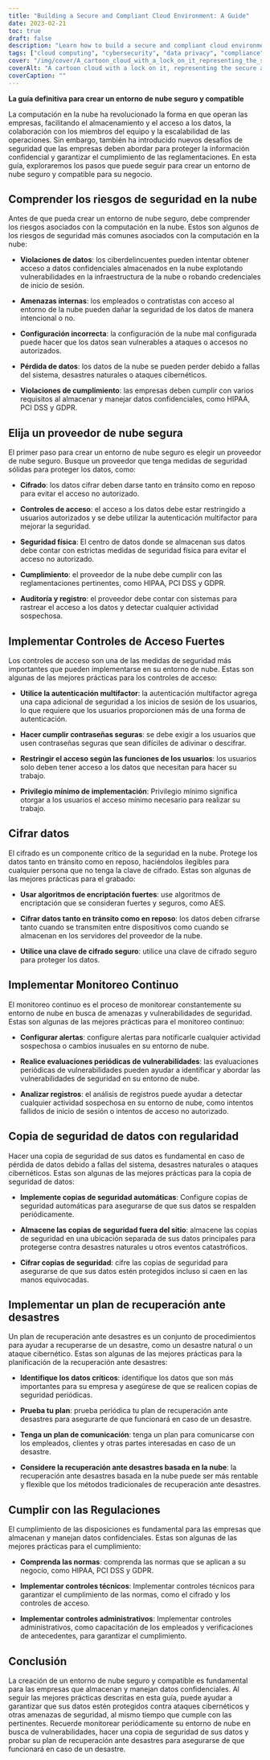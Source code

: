 ```yaml
---
title: "Building a Secure and Compliant Cloud Environment: A Guide"
date: 2023-02-21
toc: true
draft: false
description: "Learn how to build a secure and compliant cloud environment for your business with our comprehensive guide."
tags: ["cloud computing", "cybersecurity", "data privacy", "compliance", "HIPAA", "PCI DSS", "GDPR", "data backup", "disaster recovery", "encryption", "access controls", "multi-factor authentication", "continuous monitoring", "vulnerability assessments", "data breaches", "insider threats", "misconfiguration", "data loss", "cloud provider", "security measures"]
cover: "/img/cover/A_cartoon_cloud_with_a_lock_on_it_representing_the_secure_cloud.png"
coverAlt: "A cartoon cloud with a lock on it, representing the secure and compliant cloud environment being built in the article."
coverCaption: ""
---
```


 **La guía definitiva para crear un entorno de nube seguro y compatible**  La computación en la nube ha revolucionado la forma en que operan las empresas, facilitando el almacenamiento y el acceso a los datos, la colaboración con los miembros del equipo y la escalabilidad de las operaciones. Sin embargo, también ha introducido nuevos desafíos de seguridad que las empresas deben abordar para proteger la información confidencial y garantizar el cumplimiento de las reglamentaciones. En esta guía, exploraremos los pasos que puede seguir para crear un entorno de nube seguro y compatible para su negocio.  ## Comprender los riesgos de seguridad en la nube  Antes de que pueda crear un entorno de nube seguro, debe comprender los riesgos asociados con la computación en la nube. Estos son algunos de los riesgos de seguridad más comunes asociados con la computación en la nube:  - **Violaciones de datos**: los ciberdelincuentes pueden intentar obtener acceso a datos confidenciales almacenados en la nube explotando vulnerabilidades en la infraestructura de la nube o robando credenciales de inicio de sesión.  - **Amenazas internas**: los empleados o contratistas con acceso al entorno de la nube pueden dañar la seguridad de los datos de manera intencional o no.  - **Configuración incorrecta**: la configuración de la nube mal configurada puede hacer que los datos sean vulnerables a ataques o accesos no autorizados.  - **Pérdida de datos**: los datos de la nube se pueden perder debido a fallas del sistema, desastres naturales o ataques cibernéticos.  - **Violaciones de cumplimiento**: las empresas deben cumplir con varios requisitos al almacenar y manejar datos confidenciales, como HIPAA, PCI DSS y GDPR.  ## Elija un proveedor de nube segura  El primer paso para crear un entorno de nube seguro es elegir un proveedor de nube seguro. Busque un proveedor que tenga medidas de seguridad sólidas para proteger los datos, como:  - **Cifrado**: los datos cifrar deben darse tanto en tránsito como en reposo para evitar el acceso no autorizado.  - **Controles de acceso**: el acceso a los datos debe estar restringido a usuarios autorizados y se debe utilizar la autenticación multifactor para mejorar la seguridad.  - **Seguridad física**: El centro de datos donde se almacenan sus datos debe contar con estrictas medidas de seguridad física para evitar el acceso no autorizado.  - **Cumplimiento**: el proveedor de la nube debe cumplir con las reglamentaciones pertinentes, como HIPAA, PCI DSS y GDPR.  - **Auditoría y registro**: el proveedor debe contar con sistemas para rastrear el acceso a los datos y detectar cualquier actividad sospechosa.  ## Implementar Controles de Acceso Fuertes  Los controles de acceso son una de las medidas de seguridad más importantes que pueden implementarse en su entorno de nube. Estas son algunas de las mejores prácticas para los controles de acceso:  - **Utilice la autenticación multifactor**: la autenticación multifactor agrega una capa adicional de seguridad a los inicios de sesión de los usuarios, lo que requiere que los usuarios proporcionen más de una forma de autenticación.  - **Hacer cumplir contraseñas seguras**: se debe exigir a los usuarios que usen contraseñas seguras que sean difíciles de adivinar o descifrar.  - **Restringir el acceso según las funciones de los usuarios**: los usuarios solo deben tener acceso a los datos que necesitan para hacer su trabajo.  - **Privilegio mínimo de implementación**: Privilegio mínimo significa otorgar a los usuarios el acceso mínimo necesario para realizar su trabajo.  ## Cifrar datos  El cifrado es un componente crítico de la seguridad en la nube. Protege los datos tanto en tránsito como en reposo, haciéndolos ilegibles para cualquier persona que no tenga la clave de cifrado. Estas son algunas de las mejores prácticas para el grabado:  - **Usar algoritmos de encriptación fuertes**: use algoritmos de encriptación que se consideran fuertes y seguros, como AES.  - **Cifrar datos tanto en tránsito como en reposo**: los datos deben cifrarse tanto cuando se transmiten entre dispositivos como cuando se almacenan en los servidores del proveedor de la nube.  - **Utilice una clave de cifrado seguro**: utilice una clave de cifrado seguro para proteger los datos.  ## Implementar Monitoreo Continuo  El monitoreo continuo es el proceso de monitorear constantemente su entorno de nube en busca de amenazas y vulnerabilidades de seguridad. Estas son algunas de las mejores prácticas para el monitoreo continuo:  - **Configurar alertas**: configure alertas para notificarle cualquier actividad sospechosa o cambios inusuales en su entorno de nube.  - **Realice evaluaciones periódicas de vulnerabilidades**: las evaluaciones periódicas de vulnerabilidades pueden ayudar a identificar y abordar las vulnerabilidades de seguridad en su entorno de nube.  - **Analizar registros**: el análisis de registros puede ayudar a detectar cualquier actividad sospechosa en su entorno de nube, como intentos fallidos de inicio de sesión o intentos de acceso no autorizado.  ## Copia de seguridad de datos con regularidad  Hacer una copia de seguridad de sus datos es fundamental en caso de pérdida de datos debido a fallas del sistema, desastres naturales o ataques cibernéticos. Estas son algunas de las mejores prácticas para la copia de seguridad de datos:  - **Implemente copias de seguridad automáticas**: Configure copias de seguridad automáticas para asegurarse de que sus datos se respalden periódicamente.  - **Almacene las copias de seguridad fuera del sitio**: almacene las copias de seguridad en una ubicación separada de sus datos principales para protegerse contra desastres naturales u otros eventos catastróficos.  - **Cifrar copias de seguridad**: cifre las copias de seguridad para asegurarse de que sus datos estén protegidos incluso si caen en las manos equivocadas.  ## Implementar un plan de recuperación ante desastres  Un plan de recuperación ante desastres es un conjunto de procedimientos para ayudar a recuperarse de un desastre, como un desastre natural o un ataque cibernético. Estas son algunas de las mejores prácticas para la planificación de la recuperación ante desastres:  - **Identifique los datos críticos**: identifique los datos que son más importantes para su empresa y asegúrese de que se realicen copias de seguridad periódicas.  - **Prueba tu plan**: prueba periódica tu plan de recuperación ante desastres para asegurarte de que funcionará en caso de un desastre.  - **Tenga un plan de comunicación**: tenga un plan para comunicarse con los empleados, clientes y otras partes interesadas en caso de un desastre.  - **Considere la recuperación ante desastres basada en la nube**: la recuperación ante desastres basada en la nube puede ser más rentable y flexible que los métodos tradicionales de recuperación ante desastres.  ## Cumplir con las Regulaciones  El cumplimiento de las disposiciones es fundamental para las empresas que almacenan y manejan datos confidenciales. Estas son algunas de las mejores prácticas para el cumplimiento:  - **Comprenda las normas**: comprenda las normas que se aplican a su negocio, como HIPAA, PCI DSS y GDPR.  - **Implementar controles técnicos**: Implementar controles técnicos para garantizar el cumplimiento de las normas, como el cifrado y los controles de acceso.  - **Implementar controles administrativos**: Implementar controles administrativos, como capacitación de los empleados y verificaciones de antecedentes, para garantizar el cumplimiento.  ## Conclusión  La creación de un entorno de nube seguro y compatible es fundamental para las empresas que almacenan y manejan datos confidenciales. Al seguir las mejores prácticas descritas en esta guía, puede ayudar a garantizar que sus datos estén protegidos contra ataques cibernéticos y otras amenazas de seguridad, al mismo tiempo que cumple con las pertinentes. Recuerde monitorear periódicamente su entorno de nube en busca de vulnerabilidades, hacer una copia de seguridad de sus datos y probar su plan de recuperación ante desastres para asegurarse de que funcionará en caso de un desastre. 